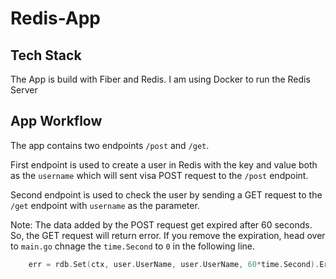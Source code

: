# Redis-App

## Tech Stack

The App is build with Fiber and Redis. I am using Docker to run the Redis Server

## App Workflow

The app contains two endpoints `/post` and `/get`.

First endpoint is used to create a user in Redis with the key and value both as the `username` which will sent visa POST request to the `/post` endpoint.

Second endpoint is used to check the user by sending a GET request to the `/get` endpoint with `username` as the parameter.

Note: The data added by the POST request get expired after 60 seconds. So, the GET request will return error. If you remove the expiration, head over to `main.go` chnage the `time.Second` to `0` in the following line.

```go
    err = rdb.Set(ctx, user.UserName, user.UserName, 60*time.Second).Err()
```
